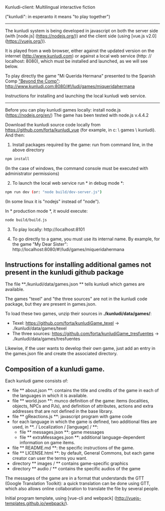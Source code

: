 Kunludi-client: Multilingual interactive fiction

("kunludi": in esperanto it means "to play together")


---------------------------------------------------------

The kunludi system is being developed in javascript on both the server side (with [node.js] (https://nodejs.org/)) and the client side (using [vue.js v2.0] (https://vuejs.org/)).

It is played from a web browser, either against the updated version on the internet (http://www.kunludi.com) or against a local web service (http: // localhost: 8080), which must be installed and launched, as we will see below.

To play directly the game "Mi Querida Hermana" presented to the Spanish Comp ["Beyond the Comp"](wiki.caad.es/Más_allá_de_la_Comp): http://www.kunludi.com:8080/#!/ludi/games/miqueridahermana

Instructions for installing and launching the local kunludi web service.
-------------------------------------------------- --------------------

Before you can play kunludi games locally: install node.js (https://nodejs.org/en/)
The game has been tested with node.js v.4.4.2

Download the kunludi source code locally from https://github.com/forta/kunludi_vue (for example, in c: \ games \ kunludi). And then:

1) Install packages required by the game: run from command line, in the above directory
``` bash
npm install
```
(In the case of windows, the command console must be executed with administrator permissions)

2) To launch the local web service run * in debug mode *:
``` bash
npm run dev (or: "node build/dev-server.js")
```
(In some linux it is "nodejs" instead of "node").

In * production mode *, it would execute:
``` bash
node build/build.js
```

3) To play locally: http://localhost:8101

4) To go directly to a game, you must use its internal name. By example, for the game "My Dear Sister": http://localhost:8080/#!/ludi/games/miqueridahermana

Instructions for installing additional games not present in the kunludi github package
--------------------------------------------------------------------------------------------

The file **./kunludi/data/games.json ** tells kunludi which games are available.

The games "texel" and "the three sources" are not in the kunludi code package, but they are present in games.json.

To load these two games, unzip their sources in **./kunludi/data/games/**:
- Texel: https://github.com/forta/kunludiGame_texel -> ./kunludi/data/games/texel
- The three sources: https://github.com/forta/kunludiGame_tresfuentes -> ./kunludi/data/games/tresfuentes

Likewise, if the user wants to develop their own game, just add an entry in the games.json file and create the associated directory.

Composition of a kunludi game.
------------------------------

Each kunludi game consists of:
- file ** about.json **: contains the title and credits of the game in each of the languages ​​in which it is available.
- file ** world.json **: munco definition of the game: items (localities, objects, NPCs and PJs), and definition of attributes, actions and extra addresses that are not defined in the base library.
- file ** gReactions.js **: javascript program with game code
- for each language in which the game is defined, two additional files are used, in **. / Localization / [language] / **:
	- file ** messages.json **: game messages
	- file ** extraMessages.json **: additional language-dependent information on game items.
- file ** README.md **: the specific instructions of the game.
- file ** LICENSE.html **: by default, General Commons, but each game creator can user the terms you want.
- directory ** images / ** contains game-specific graphics
- directory ** audio / ** contains the specific audios of the game

The messages of the game are in a format that understands the GTT (Google Translation Toolkit): a quick translation can be done using GTT, which also allows online collaboration to translate the file by several people.

Initial program template, using [vue-cli and webpack] (http://vuejs-templates.github.io/webpack/).
